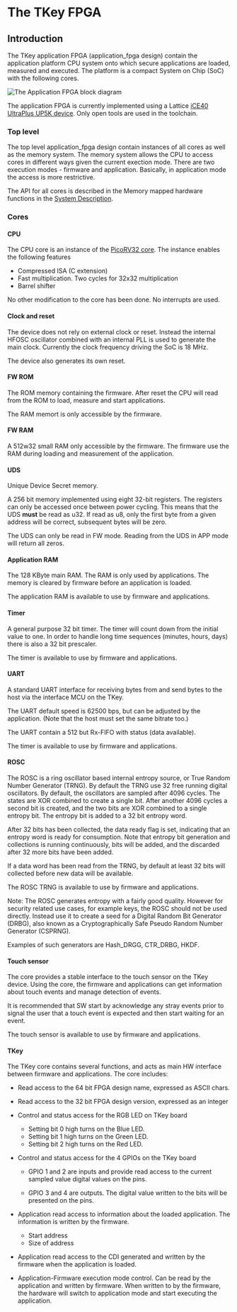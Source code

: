 # The TKey FPGA

## Introduction
The TKey application FPGA (application_fpga design) contain
the application platform CPU system onto which secure applications
are loaded, measured and executed. The platform is a compact
System on Chip (SoC) with the following cores.

![The Application FPGA block diagram](../images/application_fpga_block_diagram.png)

The application FPGA is currently implemented using a Lattice
[iCE40 UltraPlus UP5K device](https://www.latticesemi.com/en/Products/FPGAandCPLD/iCE40UltraPlus).
Only open tools are used in the toolchain.


### Top level

The top level application_fpga design contain instances of all cores as
well as the memory system. The memory system allows the CPU to access
cores in different ways given the current exection mode. There are two
execution modes - firmware and application. Basically, in application mode
the access is more restrictive.

The API for all cores is described in the Memory mapped hardware
functions in the [System
Description](system_description.md#memory-mapped-hardware-functions).


### Cores

#### CPU
The CPU core is an instance of the [PicoRV32 core](https://github.com/YosysHQ/picorv32).
The instance enables the following features

- Compressed ISA (C extension)
- Fast multiplication. Two cycles for 32x32 multiplication
- Barrel shifter

No other modification to the core has been done.
No interrupts are used.


#### Clock and reset

The device does not rely on external clock or reset. Instead the
internal HFOSC oscillator combined with an internal PLL is used to generate
the main clock. Currently the clock frequency driving the SoC is 18 MHz.

The device also generates its own reset.


#### FW ROM

The ROM memory containing the firmware. After reset the CPU will
read from the ROM to load, measure and start applications.

The RAM memort is only accessible by the firmware.


#### FW RAM

A 512w32 small RAM only accessible by the firmware. The firmware
use the RAM during loading and measurement of the application.


#### UDS

Unique Device Secret memory.

A 256 bit memory implemented using eight 32-bit registers. The
registers can only be accessed once between power cycling.  This means
that the UDS **must** be read as u32. If read as u8, only the first
byte from a given address will be correct, subsequent bytes will be
zero.

The UDS can only be read in FW mode. Reading from the UDS in APP mode
will return all zeros.


#### Application RAM

The 128 KByte main RAM. The RAM is only used by applications.
The memory is cleared by firmware before an application is loaded.

The application RAM is available to use by firmware and applications.


#### Timer

A general purpose 32 bit timer. The timer will count down from
the initial value to one. In order to handle long time sequences
(minutes, hours, days) there is also a 32 bit prescaler.

The timer is available to use by firmware and applications.


#### UART

A standard UART interface for receiving bytes from and send bytes
to the host via the interface MCU on the TKey.

The UART default speed is 62500 bps, but can be adjusted by the
application. (Note that the host must set the same bitrate too.)

The UART contain a 512 but Rx-FIFO with status (data available).

The timer is available to use by firmware and applications.


#### ROSC

The ROSC is a ring oscillator based internal entropy source, or
True Random Number Generator (TRNG). By default the TRNG use 32
free running digital oscillators. By default, the oscillators are
sampled after 4096 cycles. The states are XOR combined to create
a single bit. After another 4096 cycles a second bit is created,
and the two bits are XOR combined to a single entropy bit. The
entropy bit is added to a 32 bit entropy word.

After 32 bits has been collected, the data ready flag is set,
indicating that an entropy word is ready for consumption. Note
that entropy bit generation and collections is running continuously,
bits will be added, and the discarded after 32 more bits have
been added.

If a data word has been read from the TRNG, by default at least
32 bits will collected before new data will be available.

The ROSC TRNG is available to use by firmware and applications.

Note: The ROSC generates entropy with a fairly good quality.
However for security related use cases, for example keys, the ROSC
should not be used directly. Instead use it to create a seed
for a Digital Random Bit Generator (DRBG), also known as a
Cryptographically Safe Pseudo Random Number Generator (CSPRNG).

Examples of such generators are Hash_DRGG, CTR_DRBG, HKDF.


#### Touch sensor

The core provides a stable interface to the touch sensor on the
TKey device. Using the core, the firmware and applications can
get information about touch events and manage detection of
events.

It is recommended that SW start by acknowledge any stray events prior
to signal the user that a touch event is expected and then start
waiting for an event.

The touch sensor is available to use by firmware and applications.


#### TKey

The TKey core contains several functions, and acts as
main HW interface between firmware and applications. The core
includes:

- Read access to the 64 bit FPGA design name, expressed as ASCII chars.
- Read access to the 32 bit FPGA design version, expressed as an integer

- Control and status access for the RGB LED on TKey board
  - Setting bit 0 high turns on the Blue LED.
  - Setting bit 1 high turns on the Green LED.
  - Setting bit 2 high turns on the Red LED.

- Control and status access for the 4 GPIOs on the TKey board
  - GPIO 1 and 2 are inputs and provide read access to the
    current sampled value digital values on the pins.

  - GPIO 3 and 4 are outputs. The digital value written to
    the bits will be presented on the pins.

- Application read access to information about the loaded
  application. The information is written by the firmware.
  - Start address
  - Size of address

- Application read access to the CDI generated and written
  by the firmware when the application is loaded.

- Application-Firmware execution mode control. Can be read
  by the application and written by firmware. When written
  to by the firmware, the hardware will switch to application
  mode and start executing the application.
